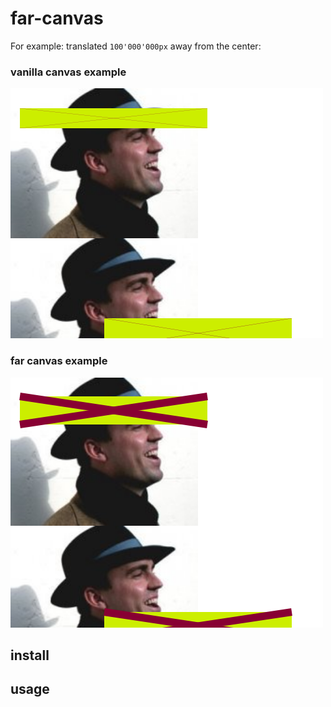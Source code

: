 # far-canvas

<why>

For example: translated `100'000'000px` away from the center:

### vanilla canvas example
<img
  src="static/vanilla-canvas.png"
  alt="vanilla canvas example"
  title="Vanilla Canvas Example"
  style="display: inline-block; margin: 0 auto;">

### far canvas example
<img
  src="static/far-canvas.png"
  alt="far canvas example"
  title="Far Canvas Example"
  style="display: inline-block; margin: 0 auto;">

## install

## usage